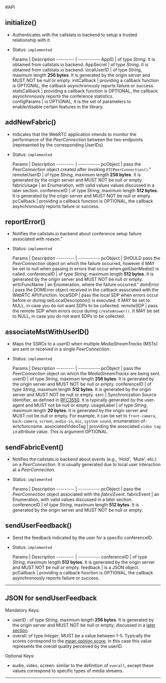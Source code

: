 
#API

## initialize() 

- Authenticates with the callstats.io backend to setup a trusted relationship with it.
- Status: `implemented`
  
  Params | Description
---------  | -----------
AppID  | of type _String_. It is obtained from callstats.io backend.
AppSecret  | of type _String_. It is obtained from callstats.io backend.
localUserID  | of type _String_, maximum length **256 bytes**. It is generated by the origin server and MUST NOT be null or empty.
initCallback  | providing a callback function is OPTIONAL, the callback asynchronously reports failure or success. 
statsCallback  | providing a callback function is OPTIONAL, the callback asynchronously reports the conference statistics.  
configParams  | is OPTIONAL, It is the set of parameters to enable/disable certain features in the library. 

## addNewFabric()
- Indicates that the WebRTC application intends to monitor the performance of the _PeerConnection_ between the two endpoints (represented by the corresponding UserIDs).
- Status: `implemented`
  
  Params | Description
---------  | -----------
pcObject  | pass the _PeerConnection_ object created after invoking `RTCPeerConnection()`."
remoteUserID  | of type _String_, maximum length **256 bytes**. It is generated by the origin server and MUST NOT be null or empty.
fabricUsage  | an Enumeration, with valid values values discussed in a later section.
conferenceID  | of type _String_, maximum length **512 bytes**. It is generated by the origin server and MUST NOT be null or empty.
pcCallback  | providing a callback function is OPTIONAL, the callback asynchronously reports failure or success. 

## reportError()
- Notifies the callstats.io backend about conference setup failure associated with reason."
- Status: `implemented`

  Params | Description
---------  | -----------
pcObject  | SHOULD pass the _PeerConnection_ object on which the failure occurred, however it MAY be set to null when passing in errors that occur when _getUserMedia()_ is called.
conferenceID  | of type _String_, maximum length **512 bytes**. It is generated by the origin server and MUST NOT be null or empty.
wrtcFuncName  | an Enumeration, where the failure occurred."
domError  | pass the DOMError object received in the callback associated with the WebRTC API/function.
localSDP  | pass the local SDP when errors occur before or during setLocalDescription() is executed. It MAY be set to NULL, in case you do not want SDPs to be collected.
remoteSDP  | pass the remote SDP when errors occur during `createAnswer()`. It MAY be set to NULL, in case you do not want SDPs to be collected.

## associateMstWithUserID()
- Maps the SSRCs to a userID when multiple _MediaStreamTracks_ (MSTs) are sent or received in a single _PeerConnection_.
- Status: `implemented`
 
   Params | Description
---------  | -----------
pcObject  | pass the _PeerConnection_ object on which the _MediaStreamTracks_ are being sent.
userID  | of type _String_, maximum length **256 bytes**. It is generated by the origin server and MUST NOT be null or empty.
conferenceID  | of type _String_, maximum length **512 bytes**. It is generated by the origin server and MUST NOT be null or empty.
ssrc  | Synchronization Source Identifier, as defined in [RFC3550](https://tools.ietf.org/html/rfc3550). It is typically generated by the user-agent and MUST not be null or empty.
usageLabel  | of type _String_, maximum length **20 bytes**. It is generated by the origin server and MUST not be null or empty. For example, it can be set to `front-camera`, `back-camera`, `screen`, `audio-in`, `mic`, `system-sound`, enumeration-of-wrtcfuncname.
associatedVideoTag  | providing the associated `video tag id` attribute value. This is argument OPTIONAL.

## sendFabricEvent()
- Notifies the callstats.io backend about events (e.g., 'Hold', 'Mute', etc.) on a _PeerConnection_. It is usually generated due to local user interaction at a _PeerConnection_.
- Status: `implemented`

  Params | Description
---------  | -----------
pcObject  | pass the _PeerConnection_ object associated with the _fabricEvent_.
fabricEvent  | an Enumeration, with valid values discussed in a later section.
conferenceID  | of type _String_, maximum length **512 bytes**. It is generated by the origin server and MUST NOT be null or empty.

## sendUserFeedback()

- Send the feedback indicated by the user for a specific conferenceID.
- Status: `implemented`
 
   Params | Description
---------  | -----------
conferenceID  | of type _String_, maximum length **512 bytes**. It is generated by the origin server and MUST NOT be null or empty.
feedback  | is a JSON object.
pcCallback  | providing a callback function is OPTIONAL, the callback asynchronously reports failure or success. 


---

## JSON for sendUserFeedback

Mandatory Keys:

- userID : of type _String_, maximum length **256 bytes**. It is generated by the origin server and MUST NOT be null or empty; discussed in a [later section](#generating-the-userid).
- overall: of type _Integer_, MUST be a value between 1-5. Typically the scores correspond to the [mean opinion score](https://en.wikipedia.org/wiki/Mean_opinion_score), in this case this value represents the overall quality perceived by the userID.

Optional Keys:

- audio, video, screen: similar to the definition of `overall`, except these values correspond to specific types of media streams.

---